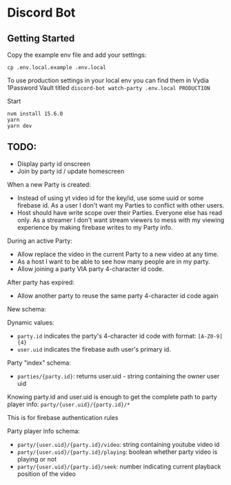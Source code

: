 # Discord Bot

## Getting Started

Copy the example env file and add your settings:

```
cp .env.local.example .env.local
```

To use production settings in your local env you can find them in Vydia 1Password Vault titled `discord-bot watch-party .env.local PRODUCTION`

Start

```
nvm install 15.6.0
yarn
yarn dev
```

## TODO:

 - Display party id onscreen
 - Join by party id / update homescreen

When a new Party is created:
 - Instead of using yt video id for the key/id, use some uuid or some firebase id. As a user I don't want my Parties to conflict with other users.
 - Host should have write scope over their Parties. Everyone else has read only. As a streamer I don't want stream viewers to mess with my viewing experience by making firebase writes to my Party info.

During an active Party:
 - Allow replace the video in the current Party to a new video at any time.
 - As a host I want to be able to see how many people are in my party.
 - Allow joining a party VIA party 4-character id code.

After party has expired:
 - Allow another party to reuse the same party 4-character id code again

New schema:

Dynamic values:

 - `party.id` indicates the party's 4-character id code with format: `[A-Z0-9]{4}`
 - `user.uid` indicates the firebase auth user's primary id.

Party "index" schema:

 - `parties/{party.id}`: returns user.uid - string containing the owner user uid

Knowing party.id and user.uid is enough to get the complete path to party player info: `party/{user.uid}/{party.id}/*`

This is for firebase authentication rules

Party player info schema:

 - `party/{user.uid}/{party.id}/video`: string containing youtube video id
 - `party/{user.uid}/{party.id}/playing`: boolean whether party video is playing or not
 - `party/{user.uid}/{party.id}/seek`: number indicating current playback position of the video

<!-- TODO: How to track auth / owner? signInAnonymously? https://firebase.google.com/docs/auth/web/anonymous-auth -->
<!-- https://firebase.google.com/docs/rules/basics#mixed_public_and_private_access -->

<!-- TODO: Track some expiration time or created time so we can clean up old parties? -->
